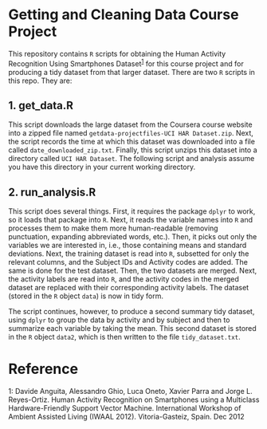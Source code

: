 # Getting and Cleaning Data Course Project

This repository contains `R` scripts for obtaining the Human Activity Recognition Using Smartphones Dataset<sup>[1](#fn1)</sup> for this course project and for producing a tidy dataset from that larger dataset. There are two `R` scripts in this repo. They are:

## 1. get_data.R
This script downloads the large dataset from the Coursera course website into a zipped file named `getdata-projectfiles-UCI HAR Dataset.zip`. Next, the script records the time at which this dataset was downloaded into a file called `date_downloaded_zip.txt`. Finally, this script unzips this dataset into a directory called `UCI HAR Dataset`. The following script and analysis assume you have this directory in your current working directory.

## 2. run_analysis.R
This script does several things. First, it requires the package `dplyr` to work, so it loads that package into `R`. Next, it reads the variable names into `R` and processes them to make them more human-readable (removing punctuation, expanding abbreviated words, etc.). Then, it picks out only the variables we are interested in, i.e., those containing means and standard deviations. Next, the training dataset is read into `R`, subsetted for only the relevant columns, and the Subject IDs and Activity codes are added. The same is done for the test dataset. Then, the two datasets are merged. Next, the activity labels are read into `R`, and the activity codes in the merged dataset are replaced with their corresponding activity labels. The dataset (stored in the `R` object `data`) is now in tidy form.

The script continues, however, to produce a second summary tidy dataset, using `dplyr` to group the data by activity and by subject and then to summarize each variable by taking the mean. This second dataset is stored in the `R` object `data2`, which is then written to the file `tidy_dataset.txt`.

# Reference
<a name="fn1">1</a>: Davide Anguita, Alessandro Ghio, Luca Oneto, Xavier Parra and Jorge L. Reyes-Ortiz. Human Activity Recognition on Smartphones using a Multiclass Hardware-Friendly Support Vector Machine. International Workshop of Ambient Assisted Living (IWAAL 2012). Vitoria-Gasteiz, Spain. Dec 2012
